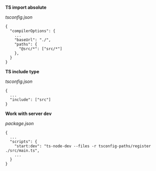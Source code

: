 **TS import absolute**

_tsconfig.json_

```
{
  "compilerOptions": {
    ...
    "baseUrl": "./",
    "paths": {
      "@src/*": ["src/*"]
    },
  }
}
```

**TS include type**

_tsconfig.json_

```
{
  ...
  "include": ["src"]
}
```

**Work with server dev**

_package.json_

```
{
  ...
  "scripts": {
    "start:dev": "ts-node-dev --files -r tsconfig-paths/register ./src/main.ts",
    ...
  }
}
```
